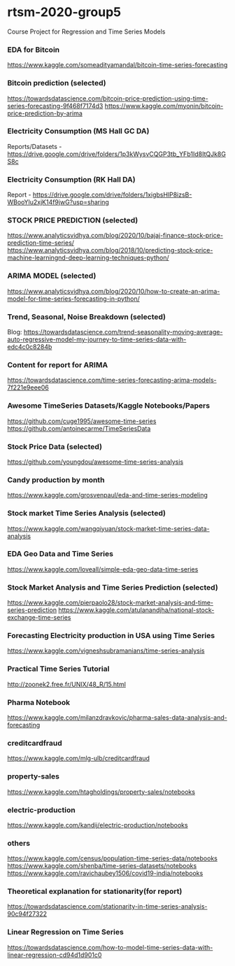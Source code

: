 # rtsm-2020-group5
Course Project for Regression and Time Series Models

### EDA for Bitcoin

https://www.kaggle.com/someadityamandal/bitcoin-time-series-forecasting

### Bitcoin prediction (selected)
https://towardsdatascience.com/bitcoin-price-prediction-using-time-series-forecasting-9f468f7174d3
https://www.kaggle.com/myonin/bitcoin-price-prediction-by-arima






### Electricity Consumption (MS Hall GC DA) 

Reports/Datasets - https://drive.google.com/drive/folders/1p3kWysvCQGP3tb_YFb1Id8ItQJk8GS8c

### Electricity Consumption (RK Hall DA)

Report - https://drive.google.com/drive/folders/1xigbsHlP8izsB-WBooYlu2xjK14f9jwG?usp=sharing

### STOCK PRICE PREDICTION (selected)

https://www.analyticsvidhya.com/blog/2020/10/bajaj-finance-stock-price-prediction-time-series/
https://www.analyticsvidhya.com/blog/2018/10/predicting-stock-price-machine-learningnd-deep-learning-techniques-python/

### ARIMA MODEL (selected)

https://www.analyticsvidhya.com/blog/2020/10/how-to-create-an-arima-model-for-time-series-forecasting-in-python/

### Trend, Seasonal, Noise Breakdown (selected)
Blog: https://towardsdatascience.com/trend-seasonality-moving-average-auto-regressive-model-my-journey-to-time-series-data-with-edc4c0c8284b

### Content for report for ARIMA 
https://towardsdatascience.com/time-series-forecasting-arima-models-7f221e9eee06

### Awesome TimeSeries Datasets/Kaggle Notebooks/Papers

https://github.com/cuge1995/awesome-time-series
https://github.com/antoinecarme/TimeSeriesData

### Stock Price Data (selected)

https://github.com/youngdou/awesome-time-series-analysis

### Candy production by month

https://www.kaggle.com/grosvenpaul/eda-and-time-series-modeling

### Stock market Time Series Analysis (selected)

https://www.kaggle.com/wangqiyuan/stock-market-time-series-data-analysis

### EDA Geo Data and Time Series

https://www.kaggle.com/loveall/simple-eda-geo-data-time-series

### Stock Market Analysis and Time Series Prediction (selected)

https://www.kaggle.com/pierpaolo28/stock-market-analysis-and-time-series-prediction
https://www.kaggle.com/atulanandjha/national-stock-exchange-time-series

### Forecasting Electricity production in USA using Time Series

https://www.kaggle.com/vigneshsubramanians/time-series-analysis

### Practical Time Series Tutorial
http://zoonek2.free.fr/UNIX/48_R/15.html

### Pharma Notebook

https://www.kaggle.com/milanzdravkovic/pharma-sales-data-analysis-and-forecasting

### creditcardfraud

https://www.kaggle.com/mlg-ulb/creditcardfraud

### property-sales

https://www.kaggle.com/htagholdings/property-sales/notebooks

### electric-production

https://www.kaggle.com/kandij/electric-production/notebooks

### others

https://www.kaggle.com/census/population-time-series-data/notebooks
https://www.kaggle.com/shenba/time-series-datasets/notebooks
https://www.kaggle.com/ravichaubey1506/covid19-india/notebooks

### Theoretical explanation for stationarity(for report)
https://towardsdatascience.com/stationarity-in-time-series-analysis-90c94f27322

### Linear Regression on Time Series
https://towardsdatascience.com/how-to-model-time-series-data-with-linear-regression-cd94d1d901c0
